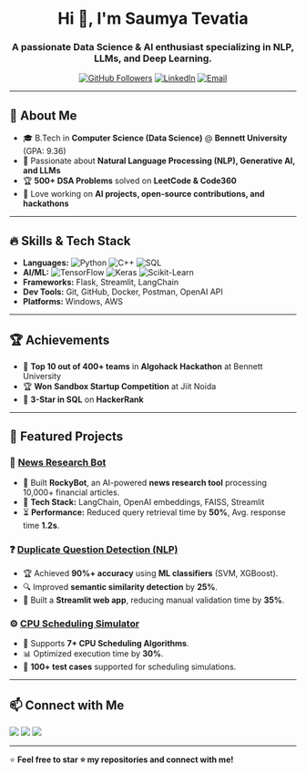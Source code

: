 <h1 align="center">Hi 👋, I'm Saumya Tevatia</h1>
<h3 align="center">A passionate Data Science & AI enthusiast specializing in NLP, LLMs, and Deep Learning.</h3>

<p align="center">
  <a href="https://github.com/Saumya20062004"><img src="https://img.shields.io/github/followers/Saumya20062004?label=Followers&style=social" alt="GitHub Followers"></a>
  <a href="https://www.linkedin.com/in/saumya-tevatia-a1095a254/"><img src="https://img.shields.io/badge/LinkedIn-Saumya_Tevatia-blue?style=flat-square&logo=linkedin" alt="LinkedIn"></a>
  <a href="mailto:saumyatevatia@gmail.com"><img src="https://img.shields.io/badge/Email-saumyatevatia@gmail.com-red?style=flat-square&logo=gmail" alt="Email"></a>
</p>

---

## 🔹 **About Me**
- 🎓 B.Tech in **Computer Science (Data Science)** @ **Bennett University** (GPA: 9.36)
- 🧠 Passionate about **Natural Language Processing (NLP), Generative AI, and LLMs**
- 🏆 **500+ DSA Problems** solved on **LeetCode & Code360**
- 🚀 Love working on **AI projects, open-source contributions, and hackathons**

---

## 🔥 **Skills & Tech Stack**
- **Languages:** ![Python](https://img.shields.io/badge/Python-3776AB?style=flat-square&logo=python&logoColor=white) ![C++](https://img.shields.io/badge/C++-00599C?style=flat-square&logo=c%2B%2B&logoColor=white) ![SQL](https://img.shields.io/badge/SQL-CC2927?style=flat-square&logo=amazon-dynamodb&logoColor=white)
- **AI/ML:** ![TensorFlow](https://img.shields.io/badge/TensorFlow-FF6F00?style=flat-square&logo=tensorflow&logoColor=white) ![Keras](https://img.shields.io/badge/Keras-D00000?style=flat-square&logo=keras&logoColor=white) ![Scikit-Learn](https://img.shields.io/badge/Scikit--Learn-F7931E?style=flat-square&logo=scikit-learn&logoColor=white)
- **Frameworks:** Flask, Streamlit, LangChain
- **Dev Tools:** Git, GitHub, Docker, Postman, OpenAI API
- **Platforms:** Windows, AWS

---

## 🏆 **Achievements**
- 🥇 **Top 10 out of 400+ teams** in **Algohack Hackathon** at Bennett University
- 🏆 **Won** **Sandbox Startup Competition** at Jiit Noida
- 🌟 **3-Star in SQL** on **HackerRank**

---

## 📌 **Featured Projects**
### 📰 **[News Research Bot](https://github.com/Saumya20062004/NEWS_RESEARCH_PROJECT_USINGLLM)**
   - 🤖 Built **RockyBot**, an AI-powered **news research tool** processing 10,000+ financial articles.
   - 🚀 **Tech Stack:** LangChain, OpenAI embeddings, FAISS, Streamlit  
   - ⏳ **Performance:** Reduced query retrieval time by **50%**, Avg. response time **1.2s**.

### ❓ **[Duplicate Question Detection (NLP)](https://github.com/Saumya20062004/Detecting_duplicate_question_pairs_usingNLP)**
   - 🏆 Achieved **90%+ accuracy** using **ML classifiers** (SVM, XGBoost).
   - 🔍 Improved **semantic similarity detection** by **25%**.
   - 🚀 Built a **Streamlit web app**, reducing manual validation time by **35%**.

### ⚙️ **[CPU Scheduling Simulator](https://github.com/Saumya20062004/CPU_SCHEDULING_ALGORITHMS/tree/main)**
   - 🔄 Supports **7+ CPU Scheduling Algorithms**.
   - 📊 Optimized execution time by **30%**.
   - 🚀 **100+ test cases** supported for scheduling simulations.

---

## 📫 **Connect with Me**
<p align="left">
  <a href="mailto:saumyatevatia@gmail.com"><img src="https://img.shields.io/badge/Gmail-saumyatevatia-D14836?style=flat-square&logo=gmail&logoColor=white"></a>
  <a href="https://www.linkedin.com/in/saumya-tevatia-a1095a254/"><img src="https://img.shields.io/badge/LinkedIn-Saumya_Tevatia-blue?style=flat-square&logo=linkedin"></a>
  <a href="https://github.com/Saumya20062004"><img src="https://img.shields.io/github/followers/Saumya20062004?label=GitHub&style=flat-square"></a>
</p>

---

⭐ **Feel free to star ⭐ my repositories and connect with me!**  
